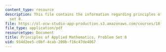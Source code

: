```yaml
---
content_type: resource
description: This file contains the information regarding principles of applied mathematics,problem
  set 8.
file: https://ol-ocw-studio-app-production.s3.amazonaws.com/courses/18-311-principles-of-applied-mathematics-spring-2014/934d2ee5c0bf4cab200bf16c47de4067_MIT18_311S14_ProblemSet8.pdf
file_type: application/pdf
resourcetype: Document
title: Principles of Applied Mathematics, Problem Set 8
uid: 934d2ee5-c0bf-4cab-200b-f16c47de4067
---
```

